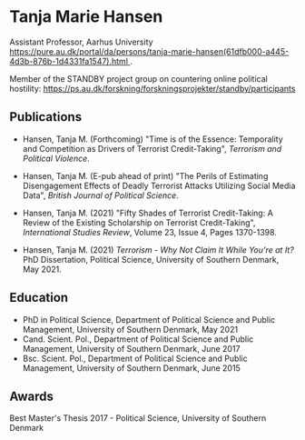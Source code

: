 
<html>
<body>

<h1>Tanja Marie Hansen</h1>



<p>Assistant Professor, Aarhus University <a href="url">https://pure.au.dk/portal/da/persons/tanja-marie-hansen(61dfb000-a445-4d3b-876b-1d4331fa1547).html </a>.</p>
<p2>Member of the STANDBY project group on countering online political hostility: <a href="url">https://ps.au.dk/forskning/forskningsprojekter/standby/participants</a> </p2>



<h2>Publications</h2>

<ul>
  <li>Hansen, Tanja M. (Forthcoming) "Time is of the Essence: Temporality and Competition as Drivers of Terrorist Credit-Taking", <em>Terrorism and Political Violence</em>.</li>
  <p> </p>
  <li>Hansen, Tanja M. (E-pub ahead of print) "The Perils of Estimating Disengagement Effects of Deadly Terrorist Attacks Utilizing Social Media Data", <em>British Journal of Political Science</em>.</li>
  <p> </p>
  <li>Hansen, Tanja M. (2021) "Fifty Shades of Terrorist Credit-Taking: A Review of the Existing Scholarship on Terrorist Credit-Taking", <em>International Studies Review</em>, Volume 23, Issue 4, Pages 1370-1398.</li>
  <p> </p>
  <li>Hansen, Tanja M. (2021) <em>Terrorism - Why Not Claim It While You're at It?</em> PhD Dissertation, Political Science, University of Southern Denmark, May 2021.</li>
</ul>

 <h2>Education</h2>
 
 <ul>
  <li>PhD in Political Science, Department of Political Science and Public Management, University of Southern Denmark, May 2021</li>
  <li>Cand. Scient. Pol., Department of Political Science and Public Management, University of Southern Denmark, June 2017</li>
  <li>Bsc. Scient. Pol., Department of Political Science and Public Management, University of Southern Denmark, June 2015</li>
 </ul>
  
  <h2>Awards</h2>
  <p>Best Master's Thesis 2017 - Political Science, University of Southern Denmark<p>


